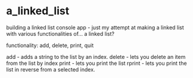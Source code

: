 # a_linked_list
building a linked list console app - just my attempt at making a linked list with various functionalities of... a linked list?

functionality:
add, delete, print, quit

add - adds a string to the list by an index.
delete - lets you delete an item from the list by index
print - lets you print the list
rprint - lets you print the list in reverse from a selected index.

